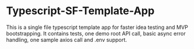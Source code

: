 # Typescript-SF-Template-App
This is a single file typescript template app for faster idea testing and MVP bootstrapping. It contains tests, one demo root API call, basic async error handling, one sample axios call and .env support.
